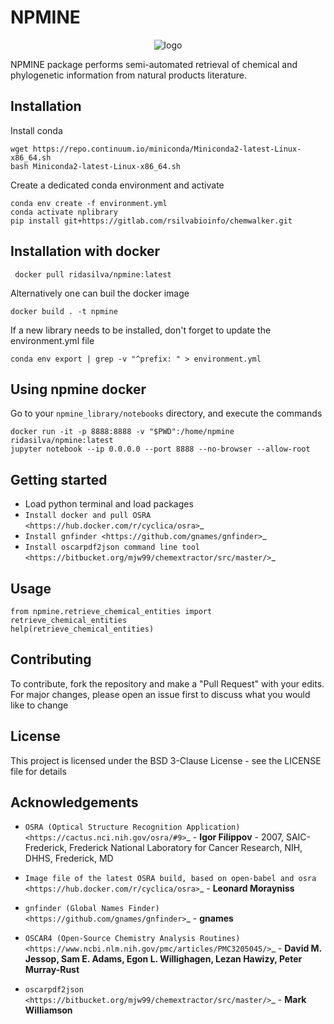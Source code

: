 # NPMINE 

<p align="center">
  <img src="https://github.com/computational-chemical-biology/npmine/blob/master/img/npmine.png" alt="logo"/>
</p>

NPMINE package performs semi-automated retrieval of chemical and phylogenetic information from natural products literature.

## Installation

Install conda

```
wget https://repo.continuum.io/miniconda/Miniconda2-latest-Linux-x86_64.sh
bash Miniconda2-latest-Linux-x86_64.sh

```
   
Create a dedicated conda environment and activate

```
conda env create -f environment.yml
conda activate nplibrary
pip install git+https://gitlab.com/rsilvabioinfo/chemwalker.git
```
 
## Installation with docker


```
 docker pull ridasilva/npmine:latest
```

Alternatively one can buil the docker image

```
docker build . -t npmine 
```

If a new library needs to be installed, don't forget to update the environment.yml file 

```
conda env export | grep -v "^prefix: " > environment.yml 
```

## Using npmine docker

Go to your `npmine_library/notebooks` directory, and execute the commands

```
docker run -it -p 8888:8888 -v "$PWD":/home/npmine ridasilva/npmine:latest
jupyter notebook --ip 0.0.0.0 --port 8888 --no-browser --allow-root
```

## Getting started
 
- Load python terminal and load packages
- `Install docker and pull OSRA <https://hub.docker.com/r/cyclica/osra>`_
- `Install gnfinder <https://github.com/gnames/gnfinder>`_
- `Install oscarpdf2json command line tool <https://bitbucket.org/mjw99/chemextractor/src/master/>`_

## Usage

```
from npmine.retrieve_chemical_entities import retrieve_chemical_entities
help(retrieve_chemical_entities) 
```

## Contributing

To contribute, fork the repository and make a "Pull Request" with your edits. For major changes, please open an issue first to discuss what you would like to change

## License

This project is licensed under the BSD 3-Clause License - see the LICENSE file for details

## Acknowledgements

- `OSRA (Optical Structure Recognition Application) <https://cactus.nci.nih.gov/osra/#9>`_ - **Igor Filippov** - 2007, SAIC-Frederick, Frederick National Laboratory for Cancer Research, NIH, DHHS, Frederick, MD 

- `Image file of the latest OSRA build, based on open-babel and osra <https://hub.docker.com/r/cyclica/osra>`_ - **Leonard Morayniss**

- `gnfinder (Global Names Finder) <https://github.com/gnames/gnfinder>`_ - **gnames**

- `OSCAR4 (Open-Source Chemistry Analysis Routines) <https://www.ncbi.nlm.nih.gov/pmc/articles/PMC3205045/>`_ -  **David M. Jessop, Sam E. Adams, Egon L. Willighagen, Lezan Hawizy, Peter Murray-Rust** 

- `oscarpdf2json <https://bitbucket.org/mjw99/chemextractor/src/master/>`_ - **Mark Williamson**

